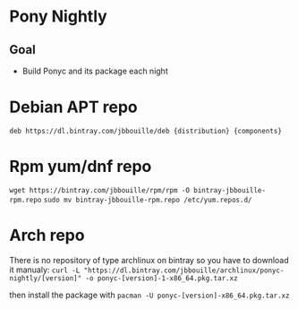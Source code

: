 # Pony Nightly
## Goal
* Build Ponyc and its package each night

# Debian APT repo
`deb https://dl.bintray.com/jbbouille/deb {distribution} {components}`

# Rpm yum/dnf repo
`wget https://bintray.com/jbbouille/rpm/rpm -O bintray-jbbouille-rpm.repo`
`sudo mv bintray-jbbouille-rpm.repo /etc/yum.repos.d/`

# Arch repo
There is no repository of type archlinux on bintray so you have to download it manualy: 
`curl -L "https://dl.bintray.com/jbbouille/archlinux/ponyc-nightly/[version]" -o ponyc-[version]-1-x86_64.pkg.tar.xz`

then install the package with
`pacman -U ponyc-[version]-x86_64.pkg.tar.xz`